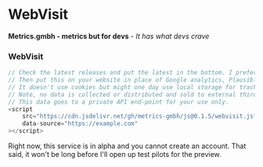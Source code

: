 # WebVisit

**Metrics.gmbh - metrics but for devs**
*- It has what devs crave*


### WebVisit

```javascript
// Check the latest releases and put the latest in the bottom. I prefer statically pinned due to caching etc.
// Then put this on your website in place of Google analytics, Plausible etc etc.
// It doesn't use cookies but might one day use local storage for tracking session usage (within the site).
// Note, no data is collected or distributed and sold to external third parties.
// This data goes to a private API end-point for your use only.
<script 
    src="https://cdn.jsdelivr.net/gh/metrics-gmbh/js@0.1.5/webvisit.js?source=https://example.com"
    data-source="https://example.com"
></script>
```

Right now, this service is in alpha and you cannot create an account. That said, it won't be long before I'll open up test pilots for the preview.

